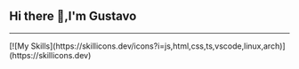## Hi there 👋,I'm Gustavo
<hr>
[![My Skills](https://skillicons.dev/icons?i=js,html,css,ts,vscode,linux,arch)](https://skillicons.dev)

<!--
**Gustavo-th/Gustavo-th** is a ✨ _special_ ✨ repository because its `README.md` (this file) appears on your GitHub profile.

Here are some ideas to get you started:

- 🔭 I’m currently working on ...
- 🌱 I’m currently learning ...
- 👯 I’m looking to collaborate on ...
- 🤔 I’m looking for help with ...
- 💬 Ask me about ...
- 📫 How to reach me: ...
- 😄 Pronouns: ...
- ⚡ Fun fact: ...
-->
